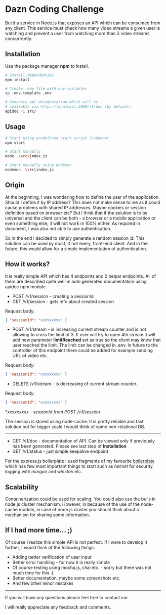 # Dazn Coding Challenge

Build a service in Node.js that exposes an API which can be consumed from any client.
This service must check how many video streams a given user is watching and prevent a user
from watching more than 3 video streams concurrently.

## Installation

Use the package manager **npm** to install.

```bash
# Install dependencies
npm install

# Create .env file with env variables
cp .env.template .env

# Generate api documentation which will be
# available via http://localhost:3000/v1/doc (by default)
apidoc -i src/
```

## Usage

```bash
# Start using predefined start script (nodemon)
npm start

# Start manually
node .\src\index.js

# Start manually using nodemon
nodemon .\src\index.js
```

## Origin

At the beginning, I was wondering how to define the user of the application. Should I define it by IP address? This does not make sense to me as it could cause problems with shared IP addresses. Maybe cookies or session definition based on browser etc? But I think that if the solution is to be universal and the client can be both - a browser or a mobile application or even something else, it will not work in 100% either. As required in document, I was also not able to use authentication.

So in the end I decided to simply generate a random session id. This solution can be used by most, if not every, front-end client. And in the future, this would allow for a simple implementation of authentication.

## How it works?

It is really simple API which has 4 endpoints and 2 helper endpoints. All of them are described quite well in auto generated documentation using apidoc npm module.

- POST /v1/session - creating a sessionId
- GET /v1/session - gets info about created session

Request body:

```json
{ "sessionId": "xxxxxxxxx" }
```

- POST /v1/stream - is increasing current stream counter and is not allowing to cross the limit of 3. If user will try to open 4th stream it will add new parameter **limitReached** set as true so the client may know that user reached the limit. The limit can be changed in .env. In future to the controller of this endpoint there could be added for example sending URL of video etc.

Request body:

```json
{ "sessionId": "xxxxxxxxx" }
```

- DELETE /v1/stream - is decreasing of current stream counter.

Request body:

```json
{ "sessionId": "xxxxxxxxx" }
```

\*_xxxxxxxxx - sessionId from POST /v1/session_

The session is stored using node-cache. It is pretty reliable and fast solution but for bigger scale I would think of some non-relational DB.

---

- GET /v1/doc - documentation of API. Can be viewed only if previously has been generated. Please see last step of **Installation**
- GET /v1/status - just simple keepalive endpoint

For the express.js boilerplate I used fragments of my favourite [boilerplate](https://github.com/danielfsousa/express-rest-boilerplate) which has few most important things to start such as _helmet_ for security, logging with _morgan_ and _winston_ etc.

## Scalability

Containerization could be used for scaling. You could also use the built-in node.js cluster mechanism. However, in because of the use of the node-cache module, in case of node.js cluster you should think about a mechanism for sharing some information.

## If I had more time... ;)

Of course I realize this simple API is not perfect. If I were to develop it further, I would think of the following things:

- Adding better verification of user input
- Better error handling - for now it is really simple
- Of course testing using mocha.js, chai etc. - sorry but there was not much time for this :(
- Better documentation, maybe some screenshots etc.
- And few other minor mistakes

---

If you will have any questions please feel free to contact me.

I will really appreciate any feedback and comments.
